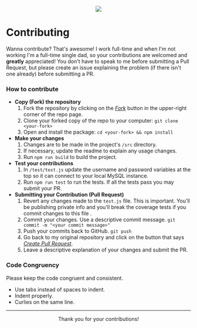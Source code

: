 <p align="center">
	<img src='https://i.imgur.com/AOfuTLA.png'>
</p>

# Contributing

Wanna contribute? That's awesome! I work full-time and when I'm not working I'm a full-time single dad, so your contributions are welcomed and **greatly** appreciated! You don't have to speak to me before submitting a Pull Request, but please create an issue explaining the problem (if there isn't one already) before submitting a PR.

### How to contribute

 - **Copy (Fork) the repository**
   1. Fork the repository by clicking on the [*Fork*](https://help.github.com/en/articles/fork-a-repo) button in the upper-right corner of the repo page.
   2. Clone your forked copy of the repo to your computer: `git clone <your-fork>`
   3. Open and install the package: `cd <your-fork> && npm install`
 - **Make your changes**
   1. Changes are to be made in the project's `/src` directory.
   2. If necessary, update the readme to explain any usage changes.
   3. Run `npm run build` to build the project.
 - **Test your contributions**
   1. In `/test/test.js` update the username and password variables at the top so it can connect to your local MySQL instance.
   2. Run `npm run test` to run the tests. If all the tests pass you may submit your PR.
 - **Submitting your Contribution (Pull Request)** 
   1. Revert any changes made to the `test.js` file. This is important. You'll be publishing private info and you'll break the coverage tests if you commit changes to this file .
   2. Commit your changes. Use a descriptive commit message. `git commit -m "<your commit message>"`
   3. Push your commits back to GitHub. `git push`
   4. Go back to my original repository and click on the button that says [*Create Pull Request*](https://help.github.com/en/articles/creating-a-pull-request-from-a-fork).
   5. Leave a descriptive explanation of your changes and submit the PR.

### Code Congruency

Please keep the code congruent and consistent.

 - Use tabs instead of spaces to indent.
 - Indent properly.
 - Curlies on the same line.

----

<center>Thank you for your contributions!</center>

